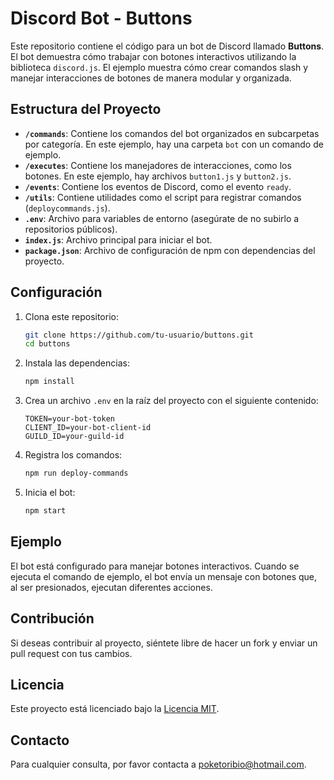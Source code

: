 # Discord Bot - Buttons

Este repositorio contiene el código para un bot de Discord llamado **Buttons**. El bot demuestra cómo trabajar con botones interactivos utilizando la biblioteca `discord.js`. El ejemplo muestra cómo crear comandos slash y manejar interacciones de botones de manera modular y organizada.

## Estructura del Proyecto

- **`/commands`**: Contiene los comandos del bot organizados en subcarpetas por categoría. En este ejemplo, hay una carpeta `bot` con un comando de ejemplo.
- **`/executes`**: Contiene los manejadores de interacciones, como los botones. En este ejemplo, hay archivos `button1.js` y `button2.js`.
- **`/events`**: Contiene los eventos de Discord, como el evento `ready`.
- **`/utils`**: Contiene utilidades como el script para registrar comandos (`deploycommands.js`).
- **`.env`**: Archivo para variables de entorno (asegúrate de no subirlo a repositorios públicos).
- **`index.js`**: Archivo principal para iniciar el bot.
- **`package.json`**: Archivo de configuración de npm con dependencias del proyecto.

## Configuración

1. Clona este repositorio:
    ```bash
    git clone https://github.com/tu-usuario/buttons.git
    cd buttons
    ```

2. Instala las dependencias:
    ```bash
    npm install
    ```

3. Crea un archivo `.env` en la raíz del proyecto con el siguiente contenido:
    ```plaintext
    TOKEN=your-bot-token
    CLIENT_ID=your-bot-client-id
    GUILD_ID=your-guild-id
    ```

4. Registra los comandos:
    ```bash
    npm run deploy-commands
    ```

5. Inicia el bot:
    ```bash
    npm start
    ```

## Ejemplo

El bot está configurado para manejar botones interactivos. Cuando se ejecuta el comando de ejemplo, el bot envía un mensaje con botones que, al ser presionados, ejecutan diferentes acciones.

## Contribución

Si deseas contribuir al proyecto, siéntete libre de hacer un fork y enviar un pull request con tus cambios.

## Licencia

Este proyecto está licenciado bajo la [Licencia MIT](LICENSE).

## Contacto

Para cualquier consulta, por favor contacta a [poketoribio@hotmail.com](mailto:poketoribio@hotmail.com).
